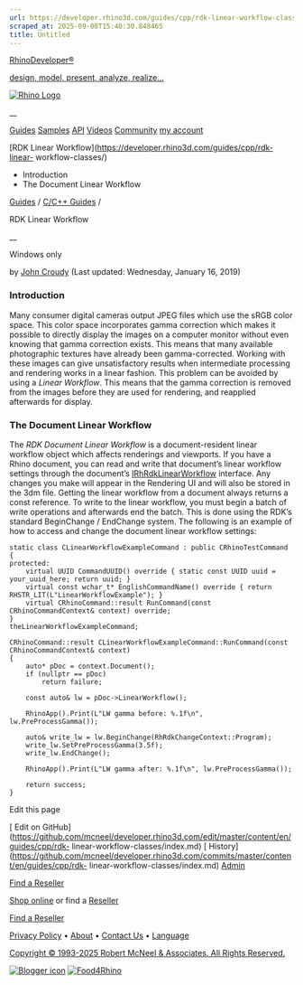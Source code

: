 ```yaml
---
url: https://developer.rhino3d.com/guides/cpp/rdk-linear-workflow-classes/
scraped_at: 2025-09-08T15:40:30.848465
title: Untitled
---
```


[RhinoDeveloper®](/)

[design, model, present, analyze, realize...](/)

[![Rhino Logo](https://developer.rhino3d.com/images/rhinodevlogo.png)](/)

__

[Guides](https://developer.rhino3d.com/guides)
[Samples](https://developer.rhino3d.com/samples)
[API](https://developer.rhino3d.com/api)
[Videos](https://developer.rhino3d.com/videos)
[Community](https://discourse.mcneel.com/c/rhino-developer) [my account
](https://www.rhino3d.com/my-account/ "Manage your account, licenses, and
teams")

[RDK Linear Workflow](https://developer.rhino3d.com/guides/cpp/rdk-linear-
workflow-classes/)

  * Introduction
  * The Document Linear Workflow

[Guides](https://developer.rhino3d.com/en/guides/) / [C/C++
Guides](https://developer.rhino3d.com/en/guides/cpp/) /

RDK Linear Workflow

__

Windows only

by [John Croudy](https://discourse.mcneel.com/u/johnc/) (Last updated:
Wednesday, January 16, 2019)

### Introduction

Many consumer digital cameras output JPEG files which use the sRGB color
space. This color space incorporates gamma correction which makes it possible
to directly display the images on a computer monitor without even knowing that
gamma correction exists. This means that many available photographic textures
have already been gamma-corrected. Working with these images can give
unsatisfactory results when intermediate processing and rendering works in a
linear fashion. This problem can be avoided by using a _Linear Workflow_. This
means that the gamma correction is removed from the images before they are
used for rendering, and reapplied afterwards for display.

### The Document Linear Workflow

The _RDK Document Linear Workflow_ is a document-resident linear workflow
object which affects renderings and viewports. If you have a Rhino document,
you can read and write that document’s linear workflow settings through the
document’s
[IRhRdkLinearWorkflow](https://developer.rhino3d.com/api/cpp/class_i_rh_rdk_linear_workflow.html)
interface. Any changes you make will appear in the Rendering UI and will also
be stored in the 3dm file. Getting the linear workflow from a document always
returns a const reference. To write to the linear workflow, you must begin a
batch of write operations and afterwards end the batch. This is done using the
RDK’s standard BeginChange / EndChange system. The following is an example of
how to access and change the document linear workflow settings:

    
    
    static class CLinearWorkflowExampleCommand : public CRhinoTestCommand
    {
    protected:
    	virtual UUID CommandUUID() override { static const UUID uuid = your_uuid_here; return uuid; }
    	virtual const wchar_t* EnglishCommandName() override { return RHSTR_LIT(L"LinearWorkflowExample"); }
    	virtual CRhinoCommand::result RunCommand(const CRhinoCommandContext& context) override;
    }
    theLinearWorkflowExampleCommand;
    
    CRhinoCommand::result CLinearWorkflowExampleCommand::RunCommand(const CRhinoCommandContext& context)
    {
    	auto* pDoc = context.Document();
    	if (nullptr == pDoc)
    		return failure;
    
    	const auto& lw = pDoc->LinearWorkflow();
    
    	RhinoApp().Print(L"LW gamma before: %.1f\n", lw.PreProcessGamma());
    
    	auto& write_lw = lw.BeginChange(RhRdkChangeContext::Program);
    	write_lw.SetPreProcessGamma(3.5f);
    	write_lw.EndChange();
    
    	RhinoApp().Print(L"LW gamma after: %.1f\n", lw.PreProcessGamma());
    
    	return success;
    }
    

Edit this page

[ Edit on
GitHub](https://github.com/mcneel/developer.rhino3d.com/edit/master/content/en/guides/cpp/rdk-
linear-workflow-classes/index.md) [
History](https://github.com/mcneel/developer.rhino3d.com/commits/master/content/en/guides/cpp/rdk-
linear-workflow-classes/index.md) [
Admin](https://developer.rhino3d.com/admin)

[Find a Reseller](https://www.rhino3d.com/sales)

[Shop online](https://www.rhino3d.com/store) or find a
[Reseller](https://www.rhino3d.com/sales)

[Find a Reseller](https://www.rhino3d.com/sales)

[Privacy Policy](https://www.rhino3d.com/privacy) •
[About](https://www.rhino3d.com/mcneel/about) • [Contact
Us](https://www.rhino3d.com/mcneel/contact) • [
Language](https://www.rhino3d.com/language "Change to a different region or
language")

[Copyright © 1993-2025 Robert McNeel & Associates. All Rights
Reserved.](https://www.rhino3d.com/mcneel/about)

[](https://www.facebook.com/McNeelRhinoceros/)
[](https://twitter.com/bobmcneel) [](https://www.linkedin.com/groups/75313/)
[](https://www.youtube.com/user/RhinoGuide/videos) [](https://vimeo.com/rhino)
[![Blogger
icon](https://developer.rhino3d.com/images/blogger.svg)](http://blog.rhino3d.com/)
[![Food4Rhino](https://developer.rhino3d.com/images/f4r_icon_01.svg)](https://www.food4rhino.com)

